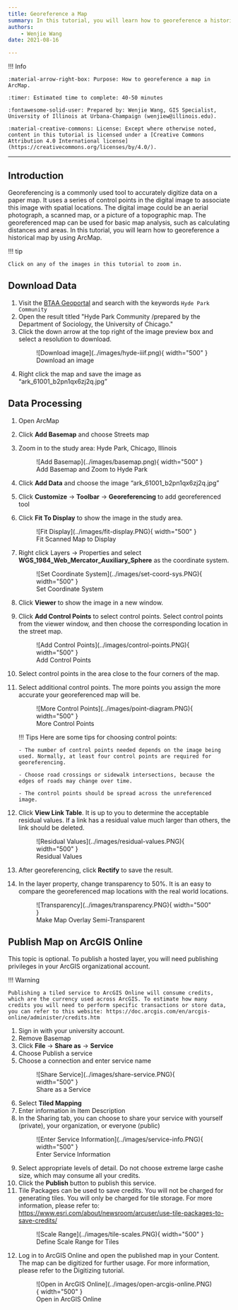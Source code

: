 ```yaml
---
title: Georeference a Map
summary: In this tutorial, you will learn how to georeference a historical map by using ArcMap. 
authors:
    - Wenjie Wang
date: 2021-08-16

---
```

!!! Info

	:material-arrow-right-box: Purpose: How to georeference a map in ArcMap.
	
	:timer: Estimated time to complete: 40-50 minutes

	:fontawesome-solid-user: Prepared by: Wenjie Wang, GIS Specialist, University of Illinois at Urbana-Champaign (wenjiew@illinois.edu). 

	:material-creative-commons: License: Except where otherwise noted, content in this tutorial is licensed under a [Creative Commons Attribution 4.0 International license](https://creativecommons.org/licenses/by/4.0/).

------------------------------


## Introduction

Georeferencing is a commonly used tool to accurately digitize data on a paper map. It uses a series of control points in the digital image to associate this image with spatial locations. The digital image could be an aerial photograph, a scanned map, or a picture of a topographic map. The georeferenced map can be used for basic map analysis, such as calculating distances and areas. In this tutorial, you will learn how to georeference a historical map by using ArcMap. 

!!! tip

	Click on any of the images in this tutorial to zoom in.


## Download Data

1. Visit the [BTAA Geoportal](https://geo.btaa.org) and search with the keywords `Hyde Park Community`
2. Open the result titled "Hyde Park Community /prepared by the Department of Sociology, the University of Chicago."
3. Click the down arrow at the top right of the image preview box and select a resolution to download.
    <figure markdown>
     ![Download image](../images/hyde-iiif.png){ width="500" }
     <figcaption>Download an image</figcaption>
    </figure>
4. Right click the map and save the image as “ark_61001_b2pn1qx6zj2q.jpg”

## Data Processing

1. Open ArcMap
2. Click **Add Basemap** and choose Streets map
3. Zoom in to the study area: Hyde Park, Chicago, Illinois
    <figure markdown>
    ![Add Basemap](../images/basemap.png){ width="500" }<figcaption>Add Basemap and Zoom to Hyde Park</figcaption>
    </figure>
4. Click **Add Data** and choose the image “ark_61001_b2pn1qx6zj2q.jpg”
5. Click **Customize** -> **Toolbar** -> **Georeferencing** to add georeferenced tool
6. Click **Fit To Display** to show the image in the study area.
    <figure markdown>
    ![Fit Display](../images/fit-display.PNG){ width="500" }<figcaption>Fit Scanned Map to Display</figcaption>
    </figure>
7. Right click Layers -> Properties and select **WGS_1984_Web_Mercator_Auxiliary_Sphere** as the coordinate system. 
    <figure markdown>
    ![Set Coordinate System](../images/set-coord-sys.PNG){ width="500" }<figcaption>Set Coordinate System</figcaption>
    </figure>
8. Click **Viewer** to show the image in a new window.
9. Click **Add Control Points** to select control points. Select control points from the viewer window, and then choose the corresponding location in the street map.
    <figure markdown>
    ![Add Control Points](../images/control-points.PNG){ width="500" }<figcaption>Add Control Points</figcaption>
    </figure>
10. Select control points in the area close to the four corners of the map.
11. Select additional control points. The more points you assign the more accurate your georeferenced map will be.
    <figure markdown>
    ![More Control Points](../images/point-diagram.PNG){ width="500" }<figcaption>More Control Points</figcaption>
    </figure>

    !!! Tips
    	Here are some tips for choosing control points:

    	- The number of control points needed depends on the image being used. Normally, at least four control points are required for georeferencing.

    	- Choose road crossings or sidewalk intersections, because the edges of roads may change over time.

    	- The control points should be spread across the unreferenced image.

12. Click **View Link Table**. It is up to you to determine the acceptable residual values. If a link has a residual value much larger than others, the link should be deleted. 
    <figure markdown>
    ![Residual Values](../images/residual-values.PNG){ width="500" }<figcaption>Residual Values</figcaption>
    </figure>
13. After georeferencing, click **Rectify** to save the result.
14. In the layer property, change transparency to 50%. It is an easy to compare the georeferenced map locations with the real world locations.
    <figure markdown>
    ![Transparency](../images/transparency.PNG){ width="500" }<figcaption>Make Map Overlay Semi-Transparent</figcaption>
    </figure>

## Publish Map on ArcGIS Online

This topic is optional. To publish a hosted layer, you will need publishing privileges in your ArcGIS organizational account.

!!! Warning
	
	Publishing a tiled service to ArcGIS Online will consume credits, which are the currency used across ArcGIS. To estimate how many credits you will need to perform specific transactions or store data, you can refer to this website: https://doc.arcgis.com/en/arcgis-online/administer/credits.htm

1. Sign in with your university account.
2. Remove Basemap
3. Click **File** -> **Share as** -> **Service**
4. Choose Publish a service
5. Choose a connection and enter service name
    <figure markdown>
    ![Share Service](../images/share-service.PNG){ width="500" }<figcaption>Share as a Service</figcaption>
    </figure>
6. Select **Tiled Mapping**
7. Enter information in Item Description
8. In the Sharing tab, you can choose to share your service with yourself (private), your organization, or everyone (public) 
    <figure markdown>
    ![Enter Service Information](../images/service-info.PNG){ width="500" }<figcaption>Enter Service Information</figcaption>
    </figure>
9. Select appropriate levels of detail. Do not choose extreme large cashe size, which may consume all your credits. 
10. Click the **Publish** button to publish this service.
11. Tile Packages can be used to save credits. You will not be charged for generating tiles. You will only be charged for tile storage. For more information, please refer to:  https://www.esri.com/about/newsroom/arcuser/use-tile-packages-to-save-credits/
    <figure markdown>
    ![Scale Range](../images/tile-scales.PNG){ width="500" }<figcaption>Define Scale Range for Tiles</figcaption>
    </figure>
12. Log in to ArcGIS Online and open the published map in your Content. The map can be digitized for further usage. For more information, please refer to the Digitizing tutorial.
    <figure markdown>
    ![Open in ArcGIS Online](../images/open-arcgis-online.PNG){ width="500" }<figcaption>Open in ArcGIS Online</figcaption>
    </figure>